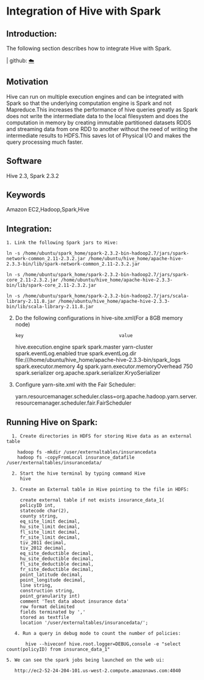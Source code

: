 # Integration of Hive with Spark

## Introduction:
 The following section describes how to integrate Hive with Spark.
 
 | github: [:cloud:](https://github.com/cloudmesh-community/fa18-516-29/blob/master/project-paper/report.md)

## Motivation

 Hive can run on multiple execution engines and can be integrated with Spark so that the underlying computation engine is Spark and not
 Mapreduce.This increases the performance of hive queries greatly as Spark does not write the intermediate data to the local
 filesystem and does the computation in memory by creating immutable partitioned datasets RDDS and streaming data from one
 RDD to another without the need of writing the intermediate results to HDFS.This saves lot of Physical I/O and makes the query   processing much faster.

## Software
 Hive 2.3, Spark 2.3.2
 
## Keywords
 Amazon EC2,Hadoop,Spark,Hive
 
## Integration:
  
    1. Link the following Spark jars to Hive:
  
	ln -s /home/ubuntu/spark_home/spark-2.3.2-bin-hadoop2.7/jars/spark-network-common_2.11-2.3.2.jar /home/ubuntu/hive_home/apache-hive-2.3.3-bin/lib/spark-network-common_2.11-2.3.2.jar

	ln -s /home/ubuntu/spark_home/spark-2.3.2-bin-hadoop2.7/jars/spark-core_2.11-2.3.2.jar /home/ubuntu/hive_home/apache-hive-2.3.3-bin/lib/spark-core_2.11-2.3.2.jar

	ln -s /home/ubuntu/spark_home/spark-2.3.2-bin-hadoop2.7/jars/scala-library-2.11.8.jar /home/ubuntu/hive_home/apache-hive-2.3.3-bin/lib/scala-library-2.11.8.jar
  
  
   2. Do the following configurations in hive-site.xml(For a 8GB memory node)
  
          key                      				value
	  
	  hive.execution.engine    				spark
	  spark.master             				yarn-cluster
	  spark.eventLog.enabled   				true
          spark.eventLog.dir       				file:///home/ubuntu/hive_home/apache-hive-2.3.3-bin/spark_logs
          spark.executor.memory    				4g
          spark.yarn.executor.memoryOverhead                    750
          spark.serializer                                      org.apache.spark.serializer.KryoSerializer	 

  3. Configure yarn-site.xml with the Fair Scheduler:

     yarn.resourcemanager.scheduler.class=org.apache.hadoop.yarn.server.resourcemanager.scheduler.fair.FairScheduler


## Running Hive on Spark:	  
	  
      1. Create directories in HDFS for storing Hive data as an external table
     
        hadoop fs -mkdir /user/externaltables/insurancedata
        hadoop fs -copyFromLocal insurance_datafile /user/externaltables/insurancedata/
        
      2. Start the hive terminal by typing command Hive
         hive
         
      3. Create an External table in Hive pointing to the file in HDFS:
         
         create external table if not exists insurance_data_1(
         policyID int,
         statecode char(2),
         county string,
         eq_site_limit decimal,
         hu_site_limit decimal,
         fl_site_limit decimal,
         fr_site_limit decimal,
         tiv_2011 decimal,
         tiv_2012 decimal,
         eq_site_deductible decimal,
         hu_site_deductible decimal,
         fl_site_deductible decimal,
         fr_site_deductible decimal,
         point_latitude decimal,
         point_longitude decimal,
         line string,
         construction string,
         point_granularity int)
         comment 'Test data about insurance data'
         row format delimited
         fields terminated by ','
         stored as textfile
         location '/user/externaltables/insurancedata/';
         
       4. Run a query in debug mode to count the number of policies:
       
           hive --hiveconf hive.root.logger=DEBUG,console -e "select count(policyID) from insurance_data_1"
	  
	5. We can see the spark jobs being launched on the web ui:
	   
	   http://ec2-52-24-204-101.us-west-2.compute.amazonaws.com:4040

